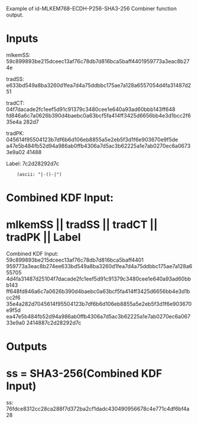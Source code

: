 Example of id-MLKEM768-ECDH-P256-SHA3-256 Combiner function output.

# Inputs
mlkemSS:
59c899893be215dceec13af76c78db7d816bca5baff4401959773a3eac8b274e

tradSS:
e633bd549a8ba3260d1fea7d4a75ddbbc175ae7a128a6557054d4fa31487d251

tradCT:  04f7dacade2fc1eef5d91c91379c3480cee1e640a93ad60bbb143ff648
fd846a6c7a0626b390d4baebc0a63bcf5fa414ff3425d6656bb4e3d1bcc2f635e4a
282d7

tradPK:  045614f95504123b7df6b6d106eb8855a5e2eb5f3d1f6e903670e9f5de
a47e5b484fb52d94a986ab0ffb4306a7d5ac3b62225a1e7ab0270ec6a06733e9a02
41488

Label:  7c2d28292d7c

        (ascii: "|-()-|")


# Combined KDF Input:
#  mlkemSS || tradSS || tradCT || tradPK || Label

Combined KDF Input: 59c899893be215dceec13af76c78db7d816bca5baff4401
959773a3eac8b274ee633bd549a8ba3260d1fea7d4a75ddbbc175ae7a128a655705
4d4fa31487d25104f7dacade2fc1eef5d91c91379c3480cee1e640a93ad60bbb143
ff648fd846a6c7a0626b390d4baebc0a63bcf5fa414ff3425d6656bb4e3d1bcc2f6
35e4a282d7045614f95504123b7df6b6d106eb8855a5e2eb5f3d1f6e903670e9f5d
ea47e5b484fb52d94a986ab0ffb4306a7d5ac3b62225a1e7ab0270ec6a06733e9a0
2414887c2d28292d7c


# Outputs
# ss = SHA3-256(Combined KDF Input)

ss:
76fdce8312cc28ca288f7d372ba2cf1dadc430490956678c4e771c4df6bf4a28
